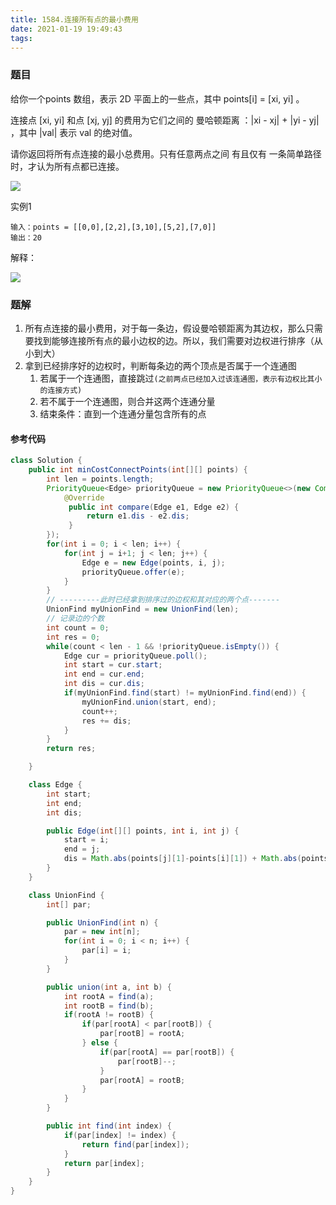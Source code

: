```yaml
---
title: 1584.连接所有点的最小费用
date: 2021-01-19 19:49:43
tags:
---
```


### 题目

给你一个points 数组，表示 2D 平面上的一些点，其中 points[i] = [xi, yi] 。

连接点 [xi, yi] 和点 [xj, yj] 的费用为它们之间的 曼哈顿距离 ：|xi - xj| + |yi - yj| ，其中 |val| 表示 val 的绝对值。

请你返回将所有点连接的最小总费用。只有任意两点之间 有且仅有 一条简单路径时，才认为所有点都已连接。

![](https://supers1.oss-cn-hangzhou.aliyuncs.com/20210119221437.png)
<!--more--> 
实例1
```
输入：points = [[0,0],[2,2],[3,10],[5,2],[7,0]]
输出：20
```
解释：

![](https://supers1.oss-cn-hangzhou.aliyuncs.com/20210119221456.png)

### 题解

1. 所有点连接的最小费用，对于每一条边，假设曼哈顿距离为其边权，那么只需要找到能够连接所有点的最小边权的边。所以，我们需要对边权进行排序（从小到大）
2. 拿到已经排序好的边权时，判断每条边的两个顶点是否属于一个连通图
   1. 若属于一个连通图，直接跳过`(之前两点已经加入过该连通图，表示有边权比其小的连接方式)`
   2. 若不属于一个连通图，则合并这两个连通分量
   3. 结束条件：直到一个连通分量包含所有的点

#### 参考代码
```java
class Solution {
    public int minCostConnectPoints(int[][] points) {
        int len = points.length;
        PriorityQueue<Edge> priorityQueue = new PriorityQueue<>(new Comparator<Edge>() {
            @Override
             public int compare(Edge e1, Edge e2) {
                 return e1.dis - e2.dis;
             }
        });
        for(int i = 0; i < len; i++) {
            for(int j = i+1; j < len; j++) {
                Edge e = new Edge(points, i, j);
                priorityQueue.offer(e);
            }
        }
        // ---------此时已经拿到排序过的边权和其对应的两个点-------
        UnionFind myUnionFind = new UnionFind(len);
        // 记录边的个数
        int count = 0;
        int res = 0;
        while(count < len - 1 && !priorityQueue.isEmpty()) {
            Edge cur = priorityQueue.poll();
            int start = cur.start;
            int end = cur.end;
            int dis = cur.dis;
            if(myUnionFind.find(start) != myUnionFind.find(end)) {
                myUnionFind.union(start, end);
                count++;
                res += dis;
            }
        }
        return res;

    }

    class Edge {
        int start;
        int end;
        int dis;

        public Edge(int[][] points, int i, int j) {
            start = i;
            end = j;
            dis = Math.abs(points[j][1]-points[i][1]) + Math.abs(points[j][0]-points[i][0]);
        }
    }

    class UnionFind {
        int[] par;

        public UnionFind(int n) {
            par = new int[n];
            for(int i = 0; i < n; i++) {
                par[i] = i;
            }
        }

        public union(int a, int b) {
            int rootA = find(a);
            int rootB = find(b);
            if(rootA != rootB) {
                if(par[rootA] < par[rootB]) {
                    par[rootB] = rootA;
                } else {
                    if(par[rootA] == par[rootB]) {
                        par[rootB]--;
                    }
                    par[rootA] = rootB;
                }
            }
        }

        public int find(int index) {
            if(par[index] != index) {
                return find(par[index]);
            }
            return par[index];
        }
    }
}
```
